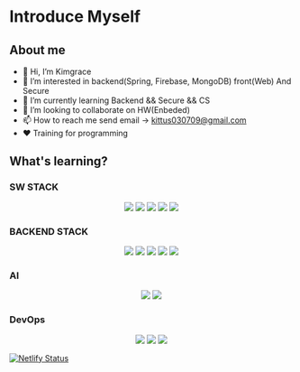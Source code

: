 # Introduce Myself  

## About me
- 👋 Hi, I’m Kimgrace
- 👀 I’m interested in backend(Spring, Firebase, MongoDB) front(Web) And Secure
- 🌱 I’m currently learning Backend && Secure && CS
- 💞️ I’m looking to collaborate on HW(Enbeded)
- 📫 How to reach me send email -> kittus030709@gmail.com
- ❤️ Training for programming

## What's learning?  
### SW STACK
<div align="center">
<img src="https://img.shields.io/badge/Python-3776AB?style=for-the-badge&logo=Python&logoColor=white">
<img src="https://img.shields.io/badge/HTML5-000000?style=for-the-badge&logo=HTML5&logoColor=#E34F26"/></a>
<img src="https://img.shields.io/badge/C-00599C?style=for-the-badge&logo=C&logoColor=#A8B9CC"/></a>
<img src="https://img.shields.io/badge/JavaScript-000000?style=for-the-badge&logo=JavaScript&logoColor=#F7DF1E"/></a>
<img src="https://img.shields.io/badge/Jupyter-000000?style=for-the-badge&logo=Jupyter&logoColor=#F37626"/></a>

</div>

### BACKEND STACK
<div align="center">
  <img src="https://img.shields.io/badge/Spring-CDD2FF?style=for-the-badge&logo=Spring&logoColor=#6DB33F"/></a>
  <img src="https://img.shields.io/badge/ts-node-3178C6?style=for-the-badge&logo=ts-node&logoColor=white"></a>
  <img src="https://img.shields.io/badge/Flask-000000?style=for-the-badge&logo=Flask&logoColor=white"/></a>
  <img src="https://img.shields.io/badge/SpringSecurity-6DB33F?style=for-the-badge&logo=SpringSecurity&logoColor=white"/></a>  
  <img src="https://img.shields.io/badge/Firefox-FF7139?style=for-the-badge&logo=Firefox&logoColor=white"/></a>
</div>

### AI
<div align="center">
    <img src="https://img.shields.io/badge/TensorFlow-FF6F00?style=for-the-badge&logo=TensorFlow&logoColor=black"/></a>
    <img src="https://img.shields.io/badge/AMD-ED1C24?style=for-the-badge&logo=AMD&logoColor=black"/></a>   
</div>

### DevOps
<div align="center">
  <img src="https://img.shields.io/badge/Git-F05032?style=for-the-badge&logo=Git&logoColor=white"/></a>
  <img src="https://img.shields.io/badge/7Zip-000000?style=for-the-badge&logo=7Zip&logoColor=white"/></a>
  <img src="https://img.shields.io/badge/FirefoxBrowser-FF7139?style=for-the-badge&logo=FirefoxBrowser&logoColor=white"/></a>
</div>

[![Netlify Status](https://api.netlify.com/api/v1/badges/1d125cf1-366f-44c8-91b5-f2e964489160/deploy-status)](https://app.netlify.com/sites/stately-meerkat-704bcc/deploys)
<!---
Kimngeunhye/Kimngeunhye is a ✨ special ✨ repository because its `README.md` (this file) appears on your GitHub profile.
You can click the Preview link to take a look at your changes.
--->
